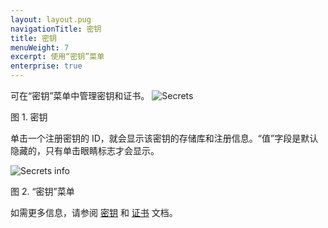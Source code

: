 ```yaml
---
layout: layout.pug
navigationTitle: 密钥
title: 密钥
menuWeight: 7
excerpt: 使用“密钥”菜单
enterprise: true
---
```


可在“密钥”菜单中管理密钥和证书。
![Secrets](/zh/1.11/img/secrets-ee.png)

图 1. 密钥

单击一个注册密钥的 ID，就会显示该密钥的存储库和注册信息。“值”字段是默认隐藏的，只有单击眼睛标志才会显示。

![Secrets info](/zh/1.11/img/secrets-tab.png)

图 2. “密钥”菜单

如需更多信息，请参阅 [密钥](/zh/1.11/security/ent/secrets/) 和 [证书](/zh/1.11/security/ent/tls-ssl/) 文档。
